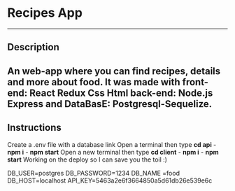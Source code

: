 # Recipes App

---

## Description

## An web-app where you can find recipes, details and more about food. It was made with front-end: React Redux Css Html back-end: Node.js Express and DataBasE: Postgresql-Sequelize.

## Instructions

Create a .env file with a database link
Open a terminal then type **cd api** - **npm i** - **npm start**
Open a new terminal then type **cd client** - **npm i** - **npm start**
Working on the deploy so I can save you the toil :)

DB_USER=postgres
DB_PASSWORD=1234
DB_NAME =food
DB_HOST=localhost
API_KEY=5463a2e6f3664850a5d61db26e539e6c
